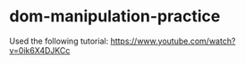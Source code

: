 # dom-manipulation-practice

Used the following tutorial: https://www.youtube.com/watch?v=0ik6X4DJKCc
